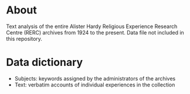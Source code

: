 # About
Text analysis of the entire Alister Hardy Religious Experience Research Centre (RERC) archives from 1924 to the present.
Data file not included in this repository.

# Data dictionary

- Subjects: keywords assigned by the administrators of the archives
- Text: verbatim accounts of individual experiences in the collection

